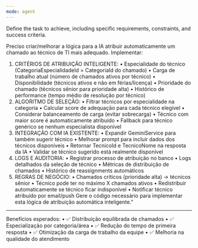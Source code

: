 ```yaml
---
mode: agent
---
```

Define the task to achieve, including specific requirements, constraints, and success criteria.

Preciso criar/melhorar a lógica para a IA atribuir automaticamente um chamado ao técnico de TI mais adequado. Implementar:
1. CRITÉRIOS DE ATRIBUIÇÃO INTELIGENTE:
•	Especialidade do técnico (CategoriaEspecialidadeId = CategoriaId do chamado)
•	Carga de trabalho atual (número de chamados ativos por técnico)
•	Disponibilidade (técnicos ativos e não em férias/licença)
•	Prioridade do chamado (técnicos sênior para prioridade alta)
•	Histórico de performance (tempo médio de resolução por técnico)
2. ALGORITMO DE SELEÇÃO:
•	Filtrar técnicos por especialidade na categoria
•	Calcular score de adequação para cada técnico elegível
•	Considerar balanceamento de carga (evitar sobrecarga)
•	Técnico com maior score é automaticamente atribuído
•	Fallback para técnico genérico se nenhum especialista disponível
3. INTEGRAÇÃO COM IA EXISTENTE:
•	Expandir GeminiService para também sugerir técnico
•	Melhorar prompt para incluir dados dos técnicos disponíveis
•	Retornar TecnicoId e TecnicoNome na resposta da IA
•	Validar se técnico sugerido está realmente disponível
4. LOGS E AUDITORIA:
•	Registrar processo de atribuição no banco
•	Logs detalhados da seleção de técnico
•	Métricas de distribuição de chamados
•	Histórico de reassignments automáticos
5. REGRAS DE NEGÓCIO:
•	Chamados críticos (prioridade alta) -> técnicos sênior
•	Técnico pode ter no máximo X chamados ativos
•	Redistribuir automaticamente se técnico ficar indisponível
•	Notificar técnico atribuído por email/push
Gere o código necessário para implementar esta lógica de atribuição automática inteligente."
---
Benefícios esperados:
•	✅ Distribuição equilibrada de chamados
•	✅ Especialização por categoria/área
•	✅ Redução do tempo de primeira resposta
•	✅ Otimização da carga de trabalho da equipe
•	✅ Melhoria na qualidade do atendimento